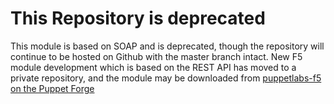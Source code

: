 # This Repository is deprecated

This module is based on SOAP and is deprecated, though the repository will continue to be hosted on Github with the master branch intact. New F5 module development which is based on the REST API has moved to a private repository, and the module may be downloaded from [puppetlabs-f5 on the Puppet Forge](https://forge.puppetlabs.com/puppetlabs/f5)
